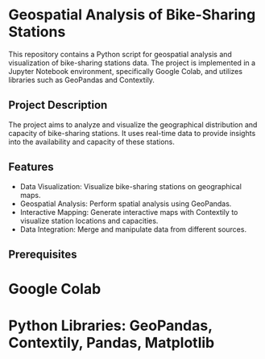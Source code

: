 # Geospatial Analysis of Bike-Sharing Stations
This repository contains a Python script for geospatial analysis and visualization of bike-sharing stations data. The project is implemented in a Jupyter Notebook environment, specifically Google Colab, and utilizes libraries such as GeoPandas and Contextily.

## Project Description
The project aims to analyze and visualize the geographical distribution and capacity of bike-sharing stations. It uses real-time data to provide insights into the availability and capacity of these stations.

## Features
* Data Visualization: Visualize bike-sharing stations on geographical maps.
* Geospatial Analysis: Perform spatial analysis using GeoPandas.
* Interactive Mapping: Generate interactive maps with Contextily to visualize station locations and capacities.
* Data Integration: Merge and manipulate data from different sources.
## Prerequisites
# Google Colab
# Python Libraries: GeoPandas, Contextily, Pandas, Matplotlib
